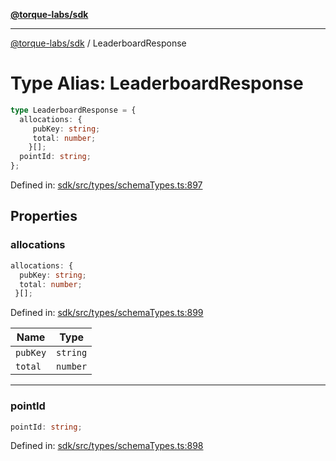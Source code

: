[**@torque-labs/sdk**](../README.md)

***

[@torque-labs/sdk](../README.md) / LeaderboardResponse

# Type Alias: LeaderboardResponse

```ts
type LeaderboardResponse = {
  allocations: {
     pubKey: string;
     total: number;
    }[];
  pointId: string;
};
```

Defined in: [sdk/src/types/schemaTypes.ts:897](https://github.com/torque-labs/monorepo/blob/2ebf07140779767733d669c69d4b6e369a4193c3/packages/sdk/src/types/schematypes.ts#l897)

## Properties

### allocations

```ts
allocations: {
  pubKey: string;
  total: number;
 }[];
```

Defined in: [sdk/src/types/schemaTypes.ts:899](https://github.com/torque-labs/monorepo/blob/2ebf07140779767733d669c69d4b6e369a4193c3/packages/sdk/src/types/schematypes.ts#l899)

| Name | Type |
| ------ | ------ |
| `pubKey` | `string` |
| `total` | `number` |

***

### pointId

```ts
pointId: string;
```

Defined in: [sdk/src/types/schemaTypes.ts:898](https://github.com/torque-labs/monorepo/blob/2ebf07140779767733d669c69d4b6e369a4193c3/packages/sdk/src/types/schematypes.ts#l898)
